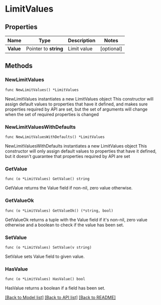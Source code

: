 # LimitValues

## Properties

Name | Type | Description | Notes
------------ | ------------- | ------------- | -------------
**Value** | Pointer to **string** | Limit value | [optional] 

## Methods

### NewLimitValues

`func NewLimitValues() *LimitValues`

NewLimitValues instantiates a new LimitValues object
This constructor will assign default values to properties that have it defined,
and makes sure properties required by API are set, but the set of arguments
will change when the set of required properties is changed

### NewLimitValuesWithDefaults

`func NewLimitValuesWithDefaults() *LimitValues`

NewLimitValuesWithDefaults instantiates a new LimitValues object
This constructor will only assign default values to properties that have it defined,
but it doesn't guarantee that properties required by API are set

### GetValue

`func (o *LimitValues) GetValue() string`

GetValue returns the Value field if non-nil, zero value otherwise.

### GetValueOk

`func (o *LimitValues) GetValueOk() (*string, bool)`

GetValueOk returns a tuple with the Value field if it's non-nil, zero value otherwise
and a boolean to check if the value has been set.

### SetValue

`func (o *LimitValues) SetValue(v string)`

SetValue sets Value field to given value.

### HasValue

`func (o *LimitValues) HasValue() bool`

HasValue returns a boolean if a field has been set.


[[Back to Model list]](../README.md#documentation-for-models) [[Back to API list]](../README.md#documentation-for-api-endpoints) [[Back to README]](../README.md)



